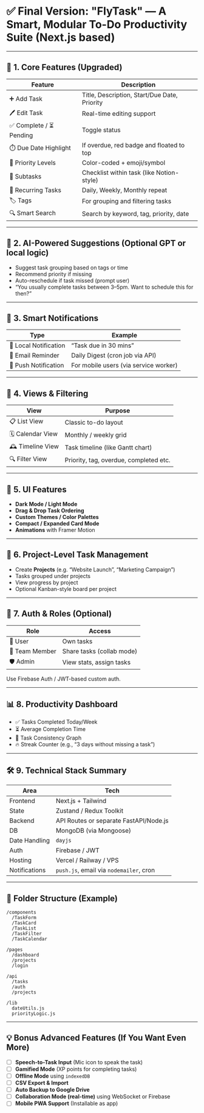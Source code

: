 # ✅ Final Version: **"FlyTask" — A Smart, Modular To-Do Productivity Suite (Next.js based)**

---

## 🧠 **1. Core Features (Upgraded)**

| Feature                | Description                                  |
| ---------------------- | -------------------------------------------- |
| ➕ Add Task             | Title, Description, Start/Due Date, Priority |
| 🖊️ Edit Task          | Real-time editing support                    |
| ✅ Complete / ⏳ Pending | Toggle status                                |
| ⏱️ Due Date Highlight  | If overdue, red badge and floated to top     |
| 🔺 Priority Levels     | Color-coded + emoji/symbol                   |
| 🧷 Subtasks            | Checklist within task (like Notion-style)    |
| 🔁 Recurring Tasks     | Daily, Weekly, Monthly repeat                |
| 🏷️ Tags               | For grouping and filtering tasks             |
| 🔍 Smart Search        | Search by keyword, tag, priority, date       |

---

## 🔮 **2. AI-Powered Suggestions (Optional GPT or local logic)**

* Suggest task grouping based on tags or time
* Recommend priority if missing
* Auto-reschedule if task missed (prompt user)
* “You usually complete tasks between 3–5pm. Want to schedule this for then?”

---

## 🔔 **3. Smart Notifications**

| Type                  | Example                               |
| --------------------- | ------------------------------------- |
| 📱 Local Notification | “Task due in 30 mins”                 |
| 📧 Email Reminder     | Daily Digest (cron job via API)       |
| 🔔 Push Notification  | For mobile users (via service worker) |

---

## 📆 **4. Views & Filtering**

| View              | Purpose                                |
| ----------------- | -------------------------------------- |
| 📋 List View      | Classic to-do layout                   |
| 🗓️ Calendar View | Monthly / weekly grid                  |
| 🕰️ Timeline View | Task timeline (like Gantt chart)       |
| 🔍 Filter View    | Priority, tag, overdue, completed etc. |

---

## 🎨 **5. UI Features**

* **Dark Mode / Light Mode**
* **Drag & Drop Task Ordering**
* **Custom Themes / Color Palettes**
* **Compact / Expanded Card Mode**
* **Animations** with Framer Motion

---

## 📂 **6. Project-Level Task Management**

* Create **Projects** (e.g. “Website Launch”, “Marketing Campaign”)
* Tasks grouped under projects
* View progress by project
* Optional Kanban-style board per project

---

## 🔐 **7. Auth & Roles (Optional)**

| Role           | Access                    |
| -------------- | ------------------------- |
| 👤 User        | Own tasks                 |
| 👥 Team Member | Share tasks (collab mode) |
| 🛡️ Admin      | View stats, assign tasks  |

Use Firebase Auth / JWT-based custom auth.

---

## 📊 **8. Productivity Dashboard**

* ✅ Tasks Completed Today/Week
* ⏳ Average Completion Time
* 🔄 Task Consistency Graph
* 🔥 Streak Counter (e.g., “3 days without missing a task”)

---

## 🛠️ **9. Technical Stack Summary**

| Area          | Tech                                    |
| ------------- | --------------------------------------- |
| Frontend      | Next.js + Tailwind                      |
| State         | Zustand / Redux Toolkit                 |
| Backend       | API Routes or separate FastAPI/Node.js  |
| DB            | MongoDB (via Mongoose)                  |
| Date Handling | `dayjs`                                 |
| Auth          | Firebase / JWT                          |
| Hosting       | Vercel / Railway / VPS                  |
| Notifications | `push.js`, email via `nodemailer`, cron |

---

## 📁 Folder Structure (Example)

```
/components
  /TaskForm
  /TaskCard
  /TaskList
  /TaskFilter
  /TaskCalendar

/pages
  /dashboard
  /projects
  /login

/api
  /tasks
  /auth
  /projects

/lib
  dateUtils.js
  priorityLogic.js
```

---

## 💡 Bonus Advanced Features (If You Want Even More)

* [ ] **Speech-to-Task Input** (Mic icon to speak the task)
* [ ] **Gamified Mode** (XP points for completing tasks)
* [ ] **Offline Mode** using `indexedDB`
* [ ] **CSV Export & Import**
* [ ] **Auto Backup to Google Drive**
* [ ] **Collaboration Mode (real-time)** using WebSocket or Firebase
* [ ] **Mobile PWA Support** (Installable as app)